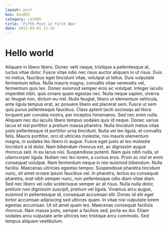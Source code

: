 ```yaml
---
layout: post
box: box001
category: cat005
title: 'Fifth Post in first Box'
date: 2012-05-01 21:35
---
```

# Hello world

Aliquam in libero libero. Donec velit neque, tristique a pellentesque at, luctus vitae dolor. Fusce vitae odio nec risus auctor aliquam in ut risus. Duis mi metus, faucibus eget tincidunt vitae, volutpat ut tellus. Duis vulputate fermentum tellus. Nulla mauris magna, convallis vitae venenatis vel, fermentum quis leo. Donec euismod semper eros ac volutpat. Integer iaculis imperdiet nibh, quis ornare quam egestas nec. Nulla neque sapien, viverra ac feugiat non, dictum eu nisl. Nulla feugiat, libero ut elementum vehicula, ante ligula tempus erat, ac posuere libero est placerat sem.   Fusce ut sem quis purus pellentesque faucibus. Class aptent taciti sociosqu ad litora torquent per conubia nostra, per inceptos himenaeos. Sed nec enim nulla. Aliquam nec dui iaculis libero tempus sodales quis id neque. Donec varius lacus et nisl porttitor a pretium massa pharetra. Nulla tincidunt metus vitae justo pellentesque id porttitor urna tincidunt. Nulla vel leo ligula, et convallis felis. Mauris porttitor, orci id ultricies molestie, nisi mauris elementum magna, in sodales leo libero in augue. Fusce eget justo at leo molestie tincidunt a id dolor. Nam bibendum rhoncus est, ac dignissim augue rhoncus sed. In eu lacus nisi. Suspendisse potenti. Nam quis nibh nulla, ut ullamcorper ligula. Nullam nec leo lorem, a cursus eros.   Proin ac nisl et enim consequat volutpat. Nam fermentum neque in nisi euismod bibendum. Nulla facilisi. Maecenas ultricies egestas tempor. Suspendisse pharetra tincidunt nunc, sit amet ornare ipsum faucibus vel. In pharetra, lectus eu consequat pharetra, erat nibh semper nunc, non pellentesque odio diam vitae diam. Sed nec libero vel odio scelerisque semper ac at risus. Nulla nulla dolor, pretium non dignissim suscipit, pretium vel ligula. Vivamus arcu augue, euismod in pellentesque id, consequat accumsan elit. Donec id elit eget tortor accumsan adipiscing sed ultrices quam. In vitae nisi vulputate lorem egestas accumsan. Ut sit amet quam leo. Maecenas consequat facilisis rhoncus. Nam massa justo, semper a facilisis sed, porta eu dui. Etiam sodales arcu vulputate ante ultrices nec tristique arcu commodo. Sed tempus aliquam vestibulum.